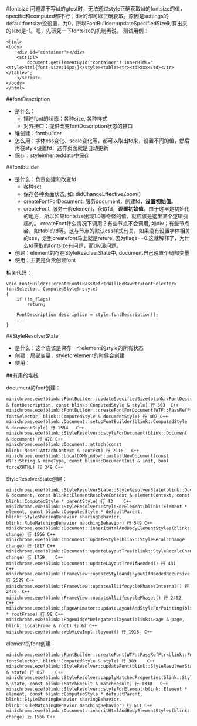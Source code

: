 #fontsize
问题源于写td的gtest时，无法通过style正确获取td的fontsize的值，specific和computed都不行；div的却可以正确获取。原因是settings的defaultfontsize没设置，为0，所以FontBuilder::updateSpecifiedSize时算出来的size是-1。嗯，先研究一下fontsize的机制再说。
测试用例：

	<html>
	<body>
		<div id="container"></div>
		<script>
			document.getElementById("container").innerHTML="<style>html{font-size:16px;}</style><table><tr><td>xxx</td></tr></table>";	
		</script>
	</body>
	</html>

##fontDescription
- 是什么：
	- 描述font的状态：各种size, 各种样式
	- 对外接口：提供改变fontDescription状态的接口
- 谁创建：fontbuilder
- 怎么用：字体css变化、scale变化等，都可以取出fd来，设置不同的值，然后再往style设置fd，这样页面就是自动更新
- 保存：styleinheriteddata中保存

##fontbuilder
- 是什么：负责创建和改变fd
	- 各种set
	- 保存各种页面状态, 如: didChangeEffectiveZoom()
	- createFontForDocument: 服务document，创建fd，**设置初始值**。
	- createFont: 服务一般element，获取fd，**设置初始值**。由于这里是初始化的地方，所以如果fontsize出现1.0等奇怪的值，就应该是这里某个逻辑引起的。 createFont什么情况下调用？有些节点不会调用, 如div；有些节点会，如:table\td等。这与节点的默认css样式有关，如果没有设置字体相关的css，走到createfont马上就是reture, 因为flags==0.这就解释了，为什么td获取的fontsize有问题，而div没问题。
- 创建：element的存在StyleResolverState中, document自己设置个局部变量
- 使用：主要是负责创建font

相关代码：

	void FontBuilder::createFont(PassRefPtrWillBeRawPtr<FontSelector> fontSelector, ComputedStyle& style)
	{
    	if (!m_flags)
        	return;

    	FontDescription description = style.fontDescription();
		...
	}

##StyleResolverState
- 是什么：这个应该是保存一个element的style的所有状态
- 创建：局部变量，styleforelement的时候会创建
- 使用：

##有用的堆栈

document的font创建：

	minichrome.exe!blink::FontBuilder::updateSpecifiedSize(blink::FontDescription & fontDescription, const blink::ComputedStyle & style) 行 303	C++
 	minichrome.exe!blink::FontBuilder::createFontForDocument(WTF::PassRefPtr<blink::FontSelector> fontSelector, blink::ComputedStyle & documentStyle) 行 407	C++
 	minichrome.exe!blink::Document::setupFontBuilder(blink::ComputedStyle & documentStyle) 行 1554	C++
 	minichrome.exe!blink::StyleResolver::styleForDocument(blink::Document & document) 行 478	C++
 	minichrome.exe!blink::Document::attach(const blink::Node::AttachContext & context) 行 2116	C++
 	minichrome.exe!blink::LocalDOMWindow::installNewDocument(const WTF::String & mimeType, const blink::DocumentInit & init, bool forceXHTML) 行 349	C++

StyleResolverState创建：

	minichrome.exe!blink::StyleResolverState::StyleResolverState(blink::Document & document, const blink::ElementResolveContext & elementContext, const blink::ComputedStyle * parentStyle) 行 43	C++
 	minichrome.exe!blink::StyleResolver::styleForElement(blink::Element * element, const blink::ComputedStyle * defaultParent, blink::StyleSharingBehavior sharingBehavior, blink::RuleMatchingBehavior matchingBehavior) 行 549	C++
 	minichrome.exe!blink::Document::inheritHtmlAndBodyElementStyles(blink::StyleRecalcChange change) 行 1566	C++
 	minichrome.exe!blink::Document::updateStyle(blink::StyleRecalcChange change) 行 1817	C++
 	minichrome.exe!blink::Document::updateLayoutTree(blink::StyleRecalcChange change) 行 1759	C++
 	minichrome.exe!blink::Document::updateLayoutTreeIfNeeded() 行 431	C++
 	minichrome.exe!blink::FrameView::updateStyleAndLayoutIfNeededRecursive() 行 2529	C++
 	minichrome.exe!blink::FrameView::updateAllLifecyclePhasesInternal() 行 2476	C++
 	minichrome.exe!blink::FrameView::updateAllLifecyclePhases() 行 2452	C++
 	minichrome.exe!blink::PageAnimator::updateLayoutAndStyleForPainting(blink::LocalFrame * rootFrame) 行 98	C++
 	minichrome.exe!blink::PageWidgetDelegate::layout(blink::Page & page, blink::LocalFrame & root) 行 67	C++
 	minichrome.exe!blink::WebViewImpl::layout() 行 1916	C++

element的font创建：

	minichrome.exe!blink::FontBuilder::createFont(WTF::PassRefPtr<blink::FontSelector> fontSelector, blink::ComputedStyle & style) 行 389	C++
 	minichrome.exe!blink::StyleResolver::updateFont(blink::StyleResolverState & state) 行 857	C++
 	minichrome.exe!blink::StyleResolver::applyMatchedProperties(blink::StyleResolverState & state, const blink::MatchResult & matchResult) 行 1330	C++
 	minichrome.exe!blink::StyleResolver::styleForElement(blink::Element * element, const blink::ComputedStyle * defaultParent, blink::StyleSharingBehavior sharingBehavior, blink::RuleMatchingBehavior matchingBehavior) 行 611	C++
 	minichrome.exe!blink::Document::inheritHtmlAndBodyElementStyles(blink::StyleRecalcChange change) 行 1566	C++
